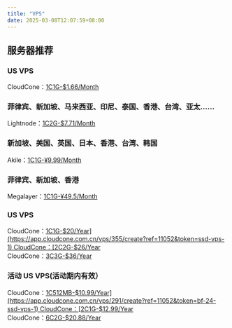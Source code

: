 ```yaml
---
title: "VPS"
date: 2025-03-08T12:07:59+08:00
---
```


## 服务器推荐
### US VPS
CloudCone：[1C1G-$1.66/Month](https://app.cloudcone.com.cn/vps/355/create?ref=11052&token=ssd-vps-1)

### 菲律宾、新加坡、马来西亚、印尼、泰国、香港、台湾、亚太……
Lightnode：[1C2G-$7.71/Month](https://www.lightnode.com/?inviteCode=JJI33F&promoteWay=LINK)

### 新加坡、美国、英国、日本、香港、台湾、韩国
Akile：[1C1G-¥9.99/Month](https://akile.io/register?aff_code=d73a8ecf-8cf7-43c5-b024-aa50b76ec8b5)

### 菲律宾、新加坡、香港
Megalayer：[1C1G-¥49.5/Month](https://account.megalayer.net/aff.php?aff=1678)

### US VPS
CloudCone：[1C1G-$20/Year](https://app.cloudcone.com.cn/vps/355/create?ref=11052&token=ssd-vps-1)  
CloudCone：[2C2G-$26/Year](https://app.cloudcone.com.cn/vps/356/create?ref=11052&token=ssd-vps-2)  
CloudCone：[3C3G-$36/Year](https://app.cloudcone.com.cn/vps/357/create?ref=11052&token=ssd-vps-3)  

### 活动 US VPS(活动期内有效）
CloudCone：[1C512MB-$10.99/Year](https://app.cloudcone.com.cn/vps/291/create?ref=11052&token=bf-24-ssd-vps-1)  
CloudCone：[2C1G-$12.99/Year](https://app.cloudcone.com.cn/vps/292/create?ref=11052&token=bf-24-ssd-vps-2)  
CloudCone：[6C2G-$20.88/Year](https://app.cloudcone.com.cn/vps/293/create?ref=11052&token=bf-24-ssd-vps-3)   
